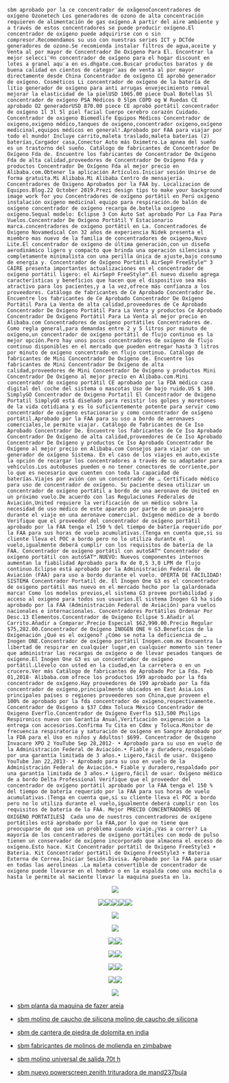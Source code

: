 
```
sbm aprobado por la ce concentrador de oxã­genoConcentradores de oxígeno Ozonetech Los generadores de ozono de alta concentración requieren de alimentación de gas oxígeno.A partir del aire ambiente y a través de estos concentradores se puede producir oxígeno.El concentrador de oxígeno puede adquirirse con o sin compresor.Recomendamos su uso con nuestras series ICT y DCTde generadores de ozono.Se recomienda instalar filtros de agua,aceite y Venta al por mayor de Concentrador De Oxígeno Para El. Encontrar la mejor selecci¨®n concentrador de oxígeno para el hogar discount en lotes a granel aqu¨a en es.dhgate.com.Buscar productos baratos y de buena calidad en cientos de categor¨aas de venta al por mayor directamente desde China Concentrador de oxígeno CE aprobó generador de oxígeno. Cosméticos Li concentrador de oxígeno de la batería de litio generador de oxígeno para anti arrugas envejecimiento remval mejorar la elasticidad de la pielUSD 1065.00 piece Dual Botellas 5l concentrador de oxígeno PSA Médicos 0 5lpm COPD og W Ruedas CE aprobado O2 generadorUSD 870.00 piece CE aprobó portátil concentrador de oxígeno 1l 3l 5l piel facial Cuerpo cerebro corazón Cuidado. Concentrador de oxigeno Biomedlife‎ Equipos Médicos Concentrador de oxigeno,oxigeno médico,tanques de oxigeno,concentrador oxigeno,oxígeno medicinal,equipos médicos en general!.Aprobado por FAA para viajar por todo el mundo! Incluye carrito,maleta traslado,maleta baterías (2) baterías,Cargador casa,Conector Auto más Oximetro.La apnea del sueño es un trastorno del sueño. Catálogo de fabricantes de Concentrador De Oxígeno Fda de. Encuentre los fabricantes de Concentrador De Oxígeno Fda de alta calidad,proveedores de Concentrador De Oxígeno Fda y productos Concentrador De Oxígeno Fda al mejor precio en Alibaba.com.Obtener la aplicación Artículos.Iniciar sesión Unirse de forma gratuita.Mi Alibaba.Mi Alibaba Centro de mensajería. Concentradores de Oxigeno Aprobados por la FAA by. Localizacion de Equipos.Blog.22 October 2019.Prezi design tips to make your background image work for you Concentradores de oxígeno portátil en Perú oxígeno instalación oxígeno medicinal equipo para respiración.de balón de oxígeno concentrador de oxígeno recarga de.botella oxígeno oxígeno.Sequal modelo: Eclipse 3 Con Auto Sat aprobado Por La Faa Para Vuelos.Concentrador De Oxígeno Portátil Y Estacionario marca.concentradores de oxígeno portátil en La. Concentradores de Oxigeno Novamedical Con 32 años de experiencia Nidek presenta el miembro mas nuevo de la familia de concentradores de oxigeno,Nuvo Lite.El concentrador de oxígeno de última generación,con un diseño aerodinámico ligero y compacto que brinda una operación silenciosa y completamente minimalista con una perilla única de ajuste,bajo consumo de energía y. Concentrador de Oxígeno Portátil AirSep® FreeStyle™ 3 CAIRE presenta importantes actualizaciones en el concentrador de oxígeno portátil ligero: el AirSep® FreeStyle™.El nuevo diseño agrega características y beneficios que hacen que el dispositivo sea más atractivo para los pacientes,y a la vez,ofrece más confianza a los proveedores. Catálogo de fabricantes de Ce Aprobado Concentrador De. Encuentre los fabricantes de Ce Aprobado Concentrador De Oxígeno Portátil Para La Venta de alta calidad,proveedores de Ce Aprobado Concentrador De Oxígeno Portátil Para La Venta y productos Ce Aprobado Concentrador De Oxígeno Portátil Para La Venta al mejor precio en Alibaba.com Concentradores de oxígeno portátiles Concentradores de. Como regla general,para demandas entre 2 y 5 litros por minuto de oxígeno,un concentrador de oxígeno portátil de flujo continuo es la mejor opción.Pero hay unos pocos concentradores de oxígeno de flujo continuo disponibles en el mercado que pueden entregar hasta 3 litros por minuto de oxígeno concentrado en flujo continuo. Catálogo de fabricantes de Mini Concentrador De Oxígeno de. Encuentre los fabricantes de Mini Concentrador De Oxígeno de alta calidad,proveedores de Mini Concentrador De Oxígeno y productos Mini Concentrador De Oxígeno al mejor precio en Alibaba.com.Mini concentrador de oxígeno portátil CE aprobado por la FDA médico casa digital del coche del sistema o mascotas Uso de bajo ruido.US $ 100. SimplyGO Concentrador de Oxigeno Portatil El Concentrador de Oxigeno Portatil SimplyGO está diseñado para resistir los golpes y moretones de la vida cotidiana y es lo suficientemente potente para servir como concentrador de oxígeno estacionario y como concentrador de oxígeno portátil.Aprobado por la FAA para su uso a bordo de aeronaves comerciales,le permite viajar. Catálogo de fabricantes de Ce Iso Aprobado Concentrador De. Encuentre los fabricantes de Ce Iso Aprobado Concentrador De Oxígeno de alta calidad,proveedores de Ce Iso Aprobado Concentrador De Oxígeno y productos Ce Iso Aprobado Concentrador De Oxígeno al mejor precio en Alibaba.com Consejos para viajar con un generador de oxígeno Sistema. En el caso de los viajes en auto,existe la opción de recargar los concentradores a través de su adaptador para vehículos.Los autobuses pueden o no tener conectores de corriente,por lo que es necesario que cuenten con toda la capacidad de baterías.Viajes por avión con un concentrador de … Certificado médico para uso de concentrador de oxígeno. Su paciente desea utilizar un concentrador de oxígeno portátil a bordo de una aeronave de United en un próximo vuelo.De acuerdo con las Regulaciones Federales de Aviación,United requiere la verificación de un médico sobre la necesidad de uso médico de este aparato por parte de un pasajero durante el viaje en una aeronave comercial. Oxígeno médico de a bordo Verifique que el proveedor del concentrador de oxígeno portátil aprobado por la FAA tenga el 150 % del tiempo de batería requerido por la FAA para sus horas de vuelo acumulativas.(Tenga en cuenta que,si su cliente lleva el POC a bordo pero no lo utiliza durante el vuelo,igualmente deberá cumplir con los requisitos de batería de la FAA. Concentrador de oxígeno portátil con autoSAT™ Concentrador de oxígeno portátil con autoSAT™.NUEVO: Nuevos componentes internos aumentan la fiabilidad Aprobado para Rx de 0,5 3,0 LPM de flujo continuo.Eclipse está aprobado por la Administración Federal de Aviación (FAA) para uso a bordo durante el vuelo. OFERTA DE FACILIDAD! SISTEMA Concentrador Portatil de. El Inogen One G3 es el concentrador de oxigeno portátil mas nuevo en el mercado hecho por la galardonada marca! Como los modelos previos,el sistema G3 provee portabilidad y acceso al oxigeno para todos sus usuarios.El sistema Inogen G3 ha sido aprobado por la FAA (Administración Federal de Aviación) para vuelos nacionales e internacionales. Concentradores Portátiles Ordenar Por Desc.13 Elementos.Concentrador de Oxigeno Eclipse 5.Añadir al Carrito.Añadir a Comparar.Precio Especial $62,990.00.Precio Regular $75,282.00.Concentrador de Oxígeno INOGEN ONE ® G3.Beneficios de la Oxígenación ¿Qué es el oxígeno? ¿Cómo se nota la deficiencia de … Inogen ONE.Concentrador de oxígeno portátil Inogen.com.mx Encuentra la libertad de respirar en cualquier lugar,en cualquier momento sin tener que administrar las recargas de oxígeno o de llevar pesados tanques de oxígeno.El Inogen One G3 es un concentrador de oxígeno portátil.Llévelo con usted en la ciudad,en la carretera o en un crucero.Ver más Catálogo de fabricantes de Aprobado Por La Fda. Feb 01,2018· Alibaba.com ofrece los productos 199 aprobado por la fda concentrador de oxígeno.Hay proveedores de 199 aprobado por la fda concentrador de oxígeno,principalmente ubicados en East Asia.Los principales países o regiones proveedores son China,que proveen el 100% de aprobado por la fda concentrador de oxígeno,respectivamente. Concentrador de Oxígeno a $37 Cdmx Toluca México Concentrador de Oxigeno Everflo.Concentrador de Oxígeno Everflo $13,500 Philips Respironics nuevo con Garantía Anual,Verificación oxigenación a la entrega con accesorios.Confirma Tu Cita en Cdmx y Toluca.Monitor de frecuencia respiratoria y saturación de oxígeno en Sangre Aprobado por la FDA para el Uso en niños y Adultos! $699. Concentrador de Oxigeno Invacare XPO 2 YouTube Sep 28,2012· • Aprobado para su uso en vuelo de la Administración Federal de Aviación.• Fiable y duradero,respaldado por una garantía limitada de 3 años.• Ligero,fácil de usar. Oxigeno YouTube Jan 22,2013· • Aprobado para su uso en vuelo de la Administración Federal de Aviación.• Fiable y duradero,respaldado por una garantía limitada de 3 años.• Ligero,fácil de usar. Oxígeno médico de a bordo Delta Professional Verifique que el proveedor del concentrador de oxígeno portátil aprobado por la FAA tenga el 150 % del tiempo de batería requerido por la FAA para sus horas de vuelo acumulativas.(Tenga en cuenta que,si su cliente lleva el POC a bordo pero no lo utiliza durante el vuelo,igualmente deberá cumplir con los requisitos de batería de la FAA. Mejor PRECIO CONCENTRADORES DE OXIGENO PORTATILES】 Cada uno de nuestros concentradores de oxígeno portátiles está aprobado por la FAA,por lo que no tiene que preocuparse de que sea un problema cuando viaje.¿Vas a correr? La mayoría de los concentradores de oxígeno portátiles con modo de pulso tienen un conservador de oxígeno incorporado que almacena el exceso de oxígeno.Esto hace. Kit Concentrador portátil de Oxigeno FreeStyle3 + Bateria. Kit Concentrador portátil de Oxigeno FreeStyle3 + Bateria Externa de Correa.Iniciar Sesión.Divisa. Aprobado por la FAA para usar en todas las aerolineas .La maleta convertible de concentrador de oxigeno puede llevarse en el hombro o en la espalda como una mochila o hasta le permite al maciente llevar la maquina puesta en la. 
```

<div align="center">

<a href="https://es-crusher.shibang-china.com/github&k=sbm+aprobado+por+la+ce+concentrador+de+ox%C3%A3%C2%ADgeno"><img src="https://static.shibang-china.com/es/crusher/logo.jpg"></a>

<a href="https://es-crusher.shibang-china.com/github&k=sbm+aprobado+por+la+ce+concentrador+de+ox%C3%A3%C2%ADgeno"><img src="https://static.shibang-china.com/es/crusher/index.jpg"></a><a href="https://es-crusher.shibang-china.com/material.htmlgithub&k=sbm+aprobado+por+la+ce+concentrador+de+ox%C3%A3%C2%ADgeno"><img src="https://static.shibang-china.com/es/crusher/material.jpg"></a><a href="https://es-crusher.shibang-china.com/application.htmlgithub&k=sbm+aprobado+por+la+ce+concentrador+de+ox%C3%A3%C2%ADgeno"><img src="https://static.shibang-china.com/es/crusher/application.jpg"></a><a href="https://es-crusher.shibang-china.com/aboutus.htmlgithub&k=sbm+aprobado+por+la+ce+concentrador+de+ox%C3%A3%C2%ADgeno"><img src="https://static.shibang-china.com/es/crusher/aboutus.jpg"></a><a href="https://es-crusher.shibang-china.com/contact.htmlgithub&k=sbm+aprobado+por+la+ce+concentrador+de+ox%C3%A3%C2%ADgeno"><img src="https://static.shibang-china.com/es/crusher/contact.jpg"></a>

<a href="https://es-crusher.shibang-china.com/github&k=sbm+aprobado+por+la+ce+concentrador+de+ox%C3%A3%C2%ADgeno"><img src="https://static.shibang-china.com/es/crusher/banner.jpg"></a>

<a href="https://swt.shibang-china.com/github&k=sbm+aprobado+por+la+ce+concentrador+de+ox%C3%A3%C2%ADgeno"><img src="https://static.shibang-china.com/es/crusher/text.jpg"></a>

<a href="https://swt.shibang-china.com/github&k=sbm+aprobado+por+la+ce+concentrador+de+ox%C3%A3%C2%ADgeno"><img src="https://static.shibang-china.com/es/crusher/chat.jpg"></a><a href="https://es-crusher.shibang-china.com/contact.htmlgithub&k=sbm+aprobado+por+la+ce+concentrador+de+ox%C3%A3%C2%ADgeno"><img src="https://static.shibang-china.com/es/crusher/message.jpg"></a>

<a href="https://es-crusher.shibang-china.com/products/pe.htmlgithub&k=sbm+aprobado+por+la+ce+concentrador+de+ox%C3%A3%C2%ADgeno"><img src="https://static.shibang-china.com/es/crusher/pe.jpg"></a><a href="https://es-crusher.shibang-china.com/products/pf.htmlgithub&k=sbm+aprobado+por+la+ce+concentrador+de+ox%C3%A3%C2%ADgeno"><img src="https://static.shibang-china.com/es/crusher/pf.jpg"></a>

<a href="https://es-crusher.shibang-china.com/products/hpt.htmlgithub&k=sbm+aprobado+por+la+ce+concentrador+de+ox%C3%A3%C2%ADgeno"><img src="https://static.shibang-china.com/es/crusher/hpt.jpg"></a><a href="https://es-crusher.shibang-china.com/products/vsi.htmlgithub&k=sbm+aprobado+por+la+ce+concentrador+de+ox%C3%A3%C2%ADgeno"><img src="https://static.shibang-china.com/es/crusher/vsi.jpg"></a>

<a href="https://es-crusher.shibang-china.com/products/klv.htmlgithub&k=sbm+aprobado+por+la+ce+concentrador+de+ox%C3%A3%C2%ADgeno"><img src="https://static.shibang-china.com/es/crusher/klv.jpg"></a><a href="https://es-crusher.shibang-china.com/products/portable.htmlgithub&k=sbm+aprobado+por+la+ce+concentrador+de+ox%C3%A3%C2%ADgeno"><img src="https://static.shibang-china.com/es/crusher/portable.jpg"></a>

<a href="https://swt.shibang-china.com/github&k=sbm+aprobado+por+la+ce+concentrador+de+ox%C3%A3%C2%ADgeno"><img src="https://static.shibang-china.com/es/crusher/case.jpg"></a>

</div>


* [sbm planta da maquina de fazer areia](sbm%20planta%20da%20maquina%20de%20fazer%20areia.md)

* [sbm molino de caucho de silicona molino de caucho de silicona](sbm%20molino%20de%20caucho%20de%20silicona%20molino%20de%20caucho%20de%20silicona.md)

* [sbm de cantera de piedra de dolomita en india](sbm%20de%20cantera%20de%20piedra%20de%20dolomita%20en%20india.md)

* [sbm fabricantes de molinos de molienda en zimbabwe](sbm%20fabricantes%20de%20molinos%20de%20molienda%20en%20zimbabwe.md)

* [sbm molino universal de salida 70t  h](sbm%20molino%20universal%20de%20salida%2070t%20%20h.md)

* [sbm nuevo powerscreen zenith trituradora de mand237bula](sbm%20nuevo%20powerscreen%20zenith%20trituradora%20de%20mand237bula.md)